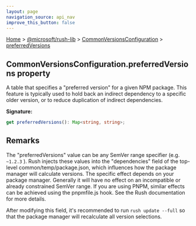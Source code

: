 ```yaml
---
layout: page
navigation_source: api_nav
improve_this_button: false
---
```



[Home](./index.md) &gt; [@microsoft/rush-lib](./rush-lib.md) &gt; [CommonVersionsConfiguration](./rush-lib.commonversionsconfiguration.md) &gt; [preferredVersions](./rush-lib.commonversionsconfiguration.preferredversions.md)

## CommonVersionsConfiguration.preferredVersions property

A table that specifies a "preferred version" for a given NPM package. This feature is typically used to hold back an indirect dependency to a specific older version, or to reduce duplication of indirect dependencies.

<b>Signature:</b>

```typescript
get preferredVersions(): Map<string, string>;
```

## Remarks

The "preferredVersions" value can be any SemVer range specifier (e.g. `~1.2.3` ). Rush injects these values into the "dependencies" field of the top-level common/temp/package.json, which influences how the package manager will calculate versions. The specific effect depends on your package manager. Generally it will have no effect on an incompatible or already constrained SemVer range. If you are using PNPM, similar effects can be achieved using the pnpmfile.js hook. See the Rush documentation for more details.

After modifying this field, it's recommended to run `rush update --full` so that the package manager will recalculate all version selections.

